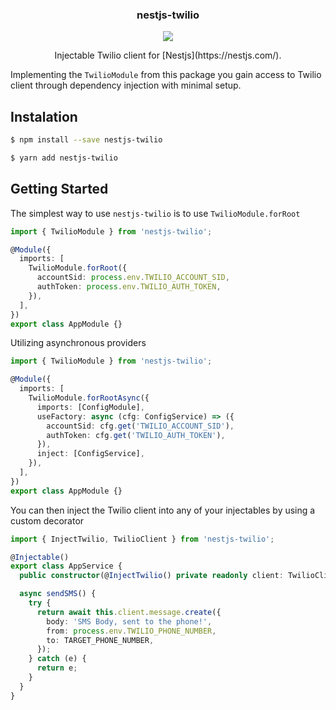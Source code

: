 <p align="center">
  <h3 align="center">
    nestjs-twilio
  </h3>

  <p align="center">
    <img src="https://avatars1.githubusercontent.com/u/43827489?s=400&u=45ac0ac47d40b6d8f277c96bdf00244c10508aef&v=4"/>
  </p>

  <p align="center">
    Injectable Twilio client for [Nestjs](https://nestjs.com/).
  </p>
</p>

Implementing the `TwilioModule` from this package you gain access to Twilio client through dependency injection with minimal setup.

## Instalation

```bash
$ npm install --save nestjs-twilio
```

```bash
$ yarn add nestjs-twilio
```

## Getting Started

The simplest way to use `nestjs-twilio` is to use `TwilioModule.forRoot`

```typescript
import { TwilioModule } from 'nestjs-twilio';

@Module({
  imports: [
    TwilioModule.forRoot({
      accountSid: process.env.TWILIO_ACCOUNT_SID,
      authToken: process.env.TWILIO_AUTH_TOKEN,
    }),
  ],
})
export class AppModule {}
```

Utilizing asynchronous providers

```typescript
import { TwilioModule } from 'nestjs-twilio';

@Module({
  imports: [
    TwilioModule.forRootAsync({
      imports: [ConfigModule],
      useFactory: async (cfg: ConfigService) => ({
        accountSid: cfg.get('TWILIO_ACCOUNT_SID'),
        authToken: cfg.get('TWILIO_AUTH_TOKEN'),
      }),
      inject: [ConfigService],
    }),
  ],
})
export class AppModule {}
```

You can then inject the Twilio client into any of your injectables by using a
custom decorator

```typescript
import { InjectTwilio, TwilioClient } from 'nestjs-twilio';

@Injectable()
export class AppService {
  public constructor(@InjectTwilio() private readonly client: TwilioClient) {}

  async sendSMS() {
    try {
      return await this.client.message.create({
        body: 'SMS Body, sent to the phone!',
        from: process.env.TWILIO_PHONE_NUMBER,
        to: TARGET_PHONE_NUMBER,
      });
    } catch (e) {
      return e;
    }
  }
}
```
